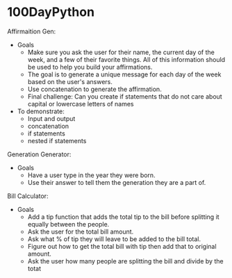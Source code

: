 # 100DayPython

Affirmaition Gen: 
- Goals
  - Make sure you ask the user for their name, the current day of the week, and a few of their favorite things. All of this information should be used to help you build your affirmations.
  - The goal is to generate a unique message for each day of the week based on the user's answers.
  - Use concatenation to generate the affirmation.
  - Final challenge: Can you create if statements that do not care about capital or lowercase letters of names
- To demonstrate:
  - Input and output
  - concatenation
  - if statements
  - nested if statements


Generation Generator: 
- Goals
  - Have a user type in the year they were born.
  - Use their answer to tell them the generation they are a part of.


Bill Calculator: 
- Goals 
  - Add a tip function that adds the total tip to the bill before splitting it equally between the people.
  - Ask the user for the total bill amount.
  - Ask what % of tip they will leave to be added to the bill total.
  - Figure out how to get the total bill with tip then add that to original amount.
  - Ask the user how many people are splitting the bill and divide by the totat
